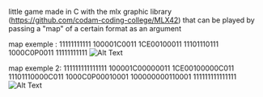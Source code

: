 little game made in C with the mlx graphic library (https://github.com/codam-coding-college/MLX42) that can be played by passing a "map" of a certain format as an argument

map exemple :
11111111111
100001C0011
1CE00100011
11101110111
1000C0P0011
11111111111
![Alt Text](https://media0.giphy.com/media/v1.Y2lkPTc5MGI3NjExbTczemg2ZDBlZXhxd2JkYW9naWZhZnhpcXd4ZDl2Y2YxaTMzcjFsMSZlcD12MV9pbnRlcm5hbF9naWZfYnlfaWQmY3Q9Zw/6ZhFRdgVDf97rc8q9Z/giphy.gif)

map exemple 2:
111111111111111
100001C00000011
1CE00100000C011
11101110000C011
1000C0P00010001
100000000110001
111111111111111
![Alt Text](https://media3.giphy.com/media/v1.Y2lkPTc5MGI3NjExbWU3N2I1cnUzazFkMW1oZGszZTQ3aDUyM3Z6NmlhbGo5Z3N6c2NidCZlcD12MV9pbnRlcm5hbF9naWZfYnlfaWQmY3Q9Zw/5DHAlG5o5lXZFpf7Wy/giphy.gif)
